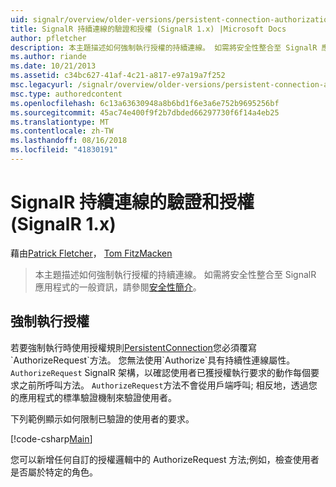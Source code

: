 ```yaml
---
uid: signalr/overview/older-versions/persistent-connection-authorization
title: SignalR 持續連線的驗證和授權 (SignalR 1.x) |Microsoft Docs
author: pfletcher
description: 本主題描述如何強制執行授權的持續連線。 如需將安全性整合至 SignalR 應用程式的一般資訊...
ms.author: riande
ms.date: 10/21/2013
ms.assetid: c34bc627-41af-4c21-a817-e97a19a7f252
msc.legacyurl: /signalr/overview/older-versions/persistent-connection-authorization
msc.type: authoredcontent
ms.openlocfilehash: 6c13a63630948a8b6bd1f6e3a6e752b9695256bf
ms.sourcegitcommit: 45ac74e400f9f2b7dbded66297730f6f14a4eb25
ms.translationtype: MT
ms.contentlocale: zh-TW
ms.lasthandoff: 08/16/2018
ms.locfileid: "41830191"
---
```

<a name="authentication-and-authorization-for-signalr-persistent-connections-signalr-1x"></a>SignalR 持續連線的驗證和授權 (SignalR 1.x)
====================
藉由[Patrick Fletcher](https://github.com/pfletcher)， [Tom FitzMacken](https://github.com/tfitzmac)

> 本主題描述如何強制執行授權的持續連線。 如需將安全性整合至 SignalR 應用程式的一般資訊，請參閱[安全性簡介](index.md)。


## <a name="enforce-authorization"></a>強制執行授權

若要強制執行時使用授權規則[PersistentConnection](https://msdn.microsoft.com/library/microsoft.aspnet.signalr.persistentconnection(v=vs.111).aspx)您必須覆寫`AuthorizeRequest`方法。 您無法使用`Authorize`具有持續性連線屬性。 `AuthorizeRequest` SignalR 架構，以確認使用者已獲授權執行要求的動作每個要求之前所呼叫方法。 `AuthorizeRequest`方法不會從用戶端呼叫; 相反地，透過您的應用程式的標準驗證機制來驗證使用者。

下列範例顯示如何限制已驗證的使用者的要求。

[!code-csharp[Main](persistent-connection-authorization/samples/sample1.cs)]

您可以新增任何自訂的授權邏輯中的 AuthorizeRequest 方法;例如，檢查使用者是否屬於特定的角色。
